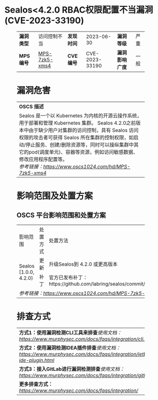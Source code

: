 # Sealos<4.2.0 RBAC权限配置不当漏洞 (CVE-2023-33190)
<figure class="wp-block-table">
    <table>
        <tbody>
        <tr>
            <td><strong>漏洞类型</strong></td>
            <td>访问控制不当</td>
            <td><strong>发现时间</strong></td>
            <td>2023-06-30</td>
            <td><strong>漏洞等级</strong></td>
            <td>严重</td>
        </tr>
        <tr>
            <td><strong>MPS编号</strong></td>
            <td><a href="https://www.oscs1024.com/hd/MPS-7zk5-xms4">MPS-7zk5-xms4</a></td>
            <td><strong>CVE编号</strong></td>
            <td>CVE-2023-33190</td>
            <td><strong>漏洞影响广度</strong></td>
            <td>一般</td>
        </tr>
        </tbody>
    </table>
</figure>


<figure class="wp-block-table">
    <h1 class="wp-block-heading">漏洞危害</h1>
    <table>
        <tbody>
        <tr>
            <td><strong>OSCS 描述</strong></td>
        </tr>
        <tr>
            <td>Sealos 是一个以 Kubernetes 为内核的开源云操作系统，用于部署和管理 Kubernetes 集群。
Sealos 4.2.0之前版本中由于缺少用户对集群的访问控制，具有 Sealos 访问权限的攻击者可获得 Sealos 所在集群的控制权限，如启动/停止服务、创建/删除资源等，同时可以操纵集群中其它的pod(调度单元)、容器等资源，例如访问敏感数据、修改应用程序配置等。<br><em>参考链接：<a
                    href="https://www.oscs1024.com/hd/MPS-7zk5-xms4">https://www.oscs1024.com/hd/MPS-7zk5-xms4</a></em>
            </td>
        </tr>
        </tbody>
    </table>
</figure>


<figure class="wp-block-table alignleft">
    <h1 class="wp-block-heading">影响范围及处置方案</h1>
    <h2 class="wp-block-heading"><strong>OSCS</strong> <strong>平台影响范围和处置方案</strong></h2>
    <table>
        <tbody>
        <tr>
            <td>影响范围</td>
            <td>处置方式</td>
            <td>处置方法</td>
        </tr>
        <tr><td rowspan="2">Sealos [1.0.0, 4.2.0)</td><td>更新</td><td>升级Sealos到 4.2.0 或更高版本</td></tr><tr><td>补丁</td><td>官方已发布补丁：https://github.com/labring/sealos/commit/0eb07c460a0ff78397600900cb6f41355f9da64a</td></tr>
        <tr>
            <td colspan="3"><em>参考链接：</em><em><a
                    href="https://www.oscs1024.com/hd/MPS-7zk5-xms4">https://www.oscs1024.com/hd/MPS-7zk5-xms4</a></em></td>
        </tr>
        </tbody>
    </table>
</figure>


<figure class="wp-block-table">
    <h1 class="wp-block-heading">排查方式</h1>
    <table>
        <tbody>
        <tr>
            <td><strong>方式1：使用漏洞检测CLI工具来排查</strong><em>使用文档：<a
                    href="https://www.murphysec.com/docs/faqs/integration/cli.html">https://www.murphysec.com/docs/faqs/integration/cli.html</a></em>
            </td>
        </tr>
        <tr>
            <td><strong>方式2：使用漏洞检测IDEA插件排查</strong><em>使用文档：<a
                    href="https://www.murphysec.com/docs/faqs/integration/jetbrains-ide-plugin.html">https://www.murphysec.com/docs/faqs/integration/jetbrains-ide-plugin.html</a></em>
            </td>
        </tr>
        <tr>
            <td><strong>方式3：接入GitLab进行漏洞检测排查</strong><em>使用文档：<a
                    href="https://www.murphysec.com/docs/faqs/integration/gitlab.html">https://www.murphysec.com/docs/faqs/integration/gitlab.html</a></em>
            </td>
        </tr>
        <tr>
            <td><strong>更多排查方式：</strong><em><a
                    href="https://www.murphysec.com/docs/faqs/integration/">https://www.murphysec.com/docs/faqs/integration/</a></em>
            </td>
        </tr>
        </tbody>
    </table>
</figure>